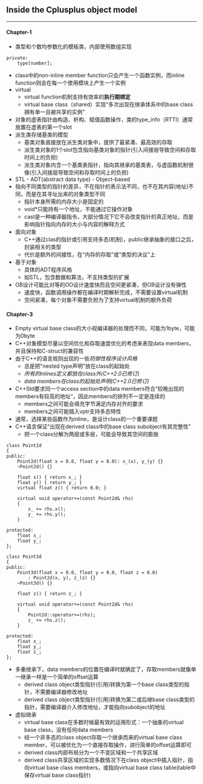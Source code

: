 ## Inside the Cplusplus object model
---

#### Chapter-1
- 类型和个数均参数化的模板类，内部使用数组实现
```
private:
    type[number];
```
- class中的non-inline member function只会产生一个函数实例，而inline function则会在每一个使用模块上产生一个实例
- virtual
    - virtual function机制支持有效率的**执行期绑定**
    - virtual base class（shared）实现“多次出现在继承体系中的base class拥有单一且被共享的实例”
- 对象的虚表指针由构造、析构、赋值函数操作，类的type_info（RTTI）通常放置在虚表的第一个slot
- 派生类存储基类的模型
    - 基类对象直接放在派生类对象中，提供了最紧凑、最高效的存取
    - 派生类对象的1个slot包含指向基类对象的指针(引入间接层导致空间和存取时间上的负担)
    - 派生类对象内含一个基类表指针，指向其继承的基类表，与虚函数机制很像(引入间接层导致空间和存取时间上的负担)
- STL - ADT(abstract data type) - Object-based
- 指向不同类型的指针的差异，不在指针的表示法不同，也不在其内容(地址)不同，而是在其寻址出来的对象类型不同
    - 指针本身所需的内存大小是固定的
    - void*只能持有一个地址，不能通过它操作对象
    - cast是一种编译器指令，大部分情况下它不会改变指针的真正地址，而是影响指针指向内存的大小与内容的解释方式
- 面向对象
    - C++通过clas的指针或引用支持多态(机制)，public继承抽象的接口之后，封装相关的类型
    - 代价是额外的间接性，在“内存的存取”或“类型的决议”上
- 基于对象
    - 具体的ADT程序风格
    - 如STL，包含数据和算法，不支持类型的扩展
- OB设计可能比对等的OO设计速度快而且空间更紧凑，但OB设计没有弹性
    - 速度快，函数调用操作都在编译时期解析完成，不需要设置virtual机制
    - 空间紧凑，每个对象不需要负担为了支持virtual机制的额外负荷


#### Chapter-3
- Empty virtual base class的大小视编译器的处理而不同，可能为1byte，可能为0byte
- C++对象模型尽量以空间优化和存取速度优化的考虑来表现data members，并且保持和C-struct的兼容性
- 由于C++的语言规则出现的一些*防御性程序设计风格*
    - 总是把"nested type声明"放在class的起始处
    - *所有的inlines定义都放在class外(C++2.0已修订)*
    - *data members在class的起始处声明(C++2.0已修订)*
- C++Std要求同一个access section中的data members符合”较晚出现的members有较高的地址“，因此members的排列不一定是连续的
    - members之间可能会填充字节满足内存对齐的要求
    - members之间可能插入vptr支持多态特性
- 通常，选择某些函数作为inline，是设计class的一个重要课题
- C++语言保证“出现在derived class中的base class subobject有其完整性”
    - 把一个class分解为两层或多层，可能会导致其空间的膨胀
```
class Point2d
{
public:
    Point2d(float x = 0.0, float y = 0.0): x_(x), y_(y) {}
    ~Point2d() {}

    float x() { return x_; }
    float y() { return y_; }
    virtual float z() { return 0.0; }

    virtual void operator+=(const Point2d& rhs)
    {
        x_ += rhs.x();
        y_ += rhs.y();
    }

protected:
    float x_;
    float y_;
};

class Point3d
{
public:
    Point3d(float x = 0.0, float y = 0.0, float z = 0.0)
        : Point2d(x, y), z_(z) {}
    ~Point3d() {}

    float z() { return z_; }

    virtual void operator+=(const Point2d& rhs)
    {
        Point2d::operator+=(rhs);
        z_ += rhs.z();
    }

protected:
    float x_;
    float y_;
    float z_;
};
```
- 多重继承下，data members的位置在编译时就确定了，存取members就像单一继承一样是一个简单的offset运算
    - derived class object类型指针(引用)转换为第一个base class类型的指针，不需要编译器修改地址
    - derived class object类型指针(引用)转换为第二或后继base class类型的指针，需要编译器介入修改地址，才能指向subobject的地址
- 虚拟继承
    - virtual base class在多数时候最有效的运用形式：一个抽象的virtual base class，没有任何data members
    - 经一个非多态的class object存取一个继承而来的virtual base class member，可以被优化为一个直接存取操作，进行简单的offset运算即可
    - derived class内部布局分为一个不变区域和一个共享区域
    - derived class共享区域的实现多数情况下在class object中插入指针，指向virtual base class members，或指向virtual base class table(table中保存virtual base class指针)